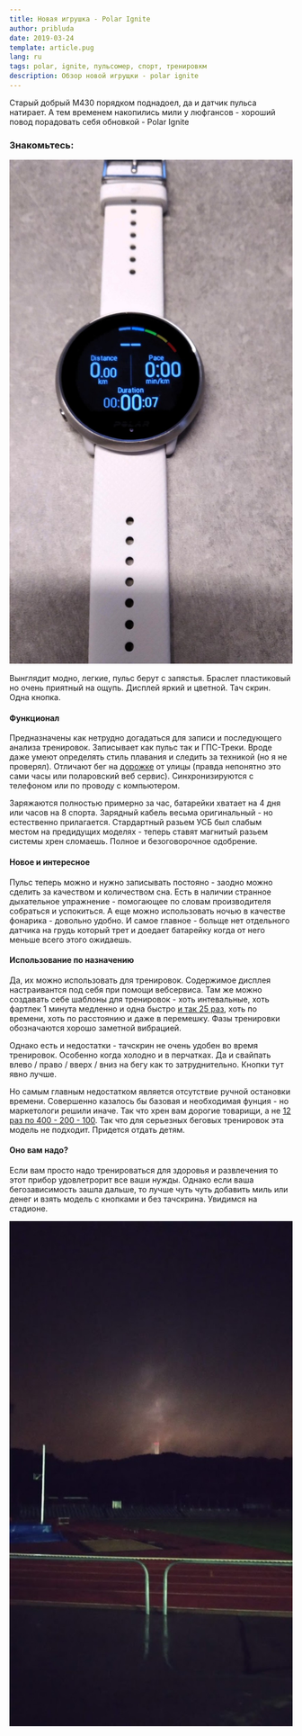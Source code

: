 ```yaml
---
title: Новая игрушка - Polar Ignite
author: pribluda
date: 2019-03-24
template: article.pug
lang: ru
tags: polar, ignite, пульсомер, спорт, тренировкм
description: Обзор новой игрущки - polar ignite
---
```


Старый добрый М430 порядком поднадоел,  да и датчик  пульса натирает.  А тем временем накопились мили у люфгансов -  хороший повод порадовать себя обновкой - Polar Ignite
   
 <span class="more"></span>

### Знакомьтесь:
![Polar ignite](ignite.jpg)

Вынглядит модно,  легкие, пульс берут с запястья.  Браслет пластиковый но очень приятный на ощупь. Дисплей яркий и цветной.  Тач скрин. Одна кнопка.  


#### Функционал

Предназначены как нетрудно догадаться  для записи и последующего анализа тренировок. Записывает как пульс так и ГПС-Треки.  Вроде даже умеют определять  стиль плавания и следить за техникой (но я не проверял).  Отличают бег на [дорожке](https://www.strava.com/activities/2761489294) от улицы (правда непонятно это сами часы или поларовский веб сервис).  Синхронизируются с телефоном или по проводу с компьютером.

Заряжаются полностью примерно за час,  батарейки хватает на 4 дня или часов на 8 спорта.  Зарядный кабель весьма оригинальный - но естественно прилагается. Стардартный разьем УСБ был слабым местом на предидущих моделях - теперь ставят магнитый разьем системы хрен сломаешь. Полное и безоговорочное одобрение. 


#### Новое и интересное

Пульс теперь можно и нужно записывать постояно - заодно можно сделить за качеством  и количеством сна. Есть в наличии странное дыхательное упражнение - помогающее по словам производителя собраться и успокиться. А еще можно использовать ночью в качестве фонарика - довольно удобно.  И самое главное -  больще нет отдельного датчика на грудь который трет и доедает батарейку когда от него меньше всего этого ожидаешь. 

#### Использование по назначению

Да, их можно использовать для тренировок. Содержимое дисплея настраивантся под себя при помощи  вебсервиса.  Там же можно  создавать себе шаблоны для тренировок -  хоть интевальные,  хоть фартлек  1 минута медленно и одна быстро [и так 25 раз](https://www.strava.com/activities/2762552917), хоть по времени, хоть по расстоянию и даже в перемешку.  Фазы тренировки  обозначаются хорошо заметной вибрацией.

Однако есть и недостатки - тачскрин не очень удобен во время тренировок.  Особенно когда холодно и в перчатках. Да и свайпать влево / право / вверх / вниз на бегу как то затруднительно.  Кнопки тут явно лучше.

Но самым главным недостатком является отсутствие ручной остановки времени.  Совершенно казалось бы базовая и необходимая фунция - но маркетологи решили иначе.  Так что хрен вам дорогие товарищи, а не [12 раз по 400 - 200 - 100](https://www.strava.com/activities/2653698971). Так что для серьезных беговых тренировок эта модель не подходит.  Придется отдать детям.

 #### Оно вам надо?
 
 Если вам просто надо тренироваться для здоровья и развлечения то этот прибор удовлетрорит все ваши нужды.   Однако если ваша бегозависимость зашла дальше,  то лучше чуть чуть добавить миль или денег и взять  модель с кнопками  и без тачскрина.   Увидимся на стадионе.
 
![Стадион](stadion.jpg)

